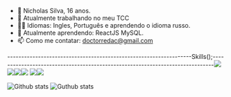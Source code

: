 - 🤖 Nicholas Silva, 16 anos.
- 🔭 Atualmente trabalhando no meu TCC
- 🙇‍♂️ Idiomas: Ingles, Português e aprendendo o idioma russo.
- 🌱 Atualmente aprendendo: ReactJS MySQL.
- 📫 Como me contatar: doctorredac@gmail.com

------------------------------------------------------------------Skills();------------------------------------------------------------------------------<img src="https://img.shields.io/badge/HTML5-E34F26?style=for-the-badge&logo=html5&logoColor=white"><img src="https://img.shields.io/badge/CSS3-1572B6?style=for-the-badge&logo=css3&logoColor=white"><img src="https://img.shields.io/badge/Node.js-43853D?style=for-the-badge&logo=node.js&logoColor=white"><img src="https://img.shields.io/badge/React-20232A?style=for-the-badge&logo=react&logoColor=61DAFB"> <img src="https://img.shields.io/badge/C%23-239120?style=for-the-badge&logo=c-sharp&logoColor=white"><img src="https://img.shields.io/badge/JavaScript-F7DF1E?style=for-the-badge&logo=javascript&logoColor=black">

![Github stats](https://github-readme-stats.vercel.app/api?username=DoctorRedacted&count_private=true&show_icons=true&theme=radical)
![Guthub stats](https://github-readme-stats.vercel.app/api/top-langs/?username=DoctorRedacted&layout=compact&langs_count=16&theme=dracula)
